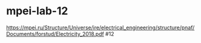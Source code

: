 # mpei-lab-12
https://mpei.ru/Structure/Universe/ire/electrical_engineering/structure/pnaf/Documents/forstud/Electricity_2018.pdf #12
